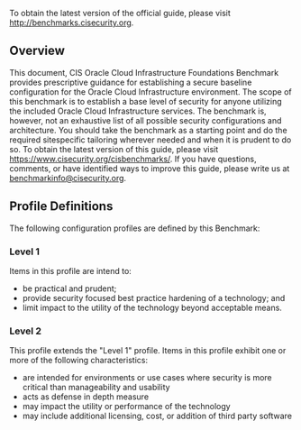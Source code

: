 To obtain the latest version of the official guide, please visit http://benchmarks.cisecurity.org. 

## Overview

This document, CIS Oracle Cloud Infrastructure Foundations Benchmark provides prescriptive guidance for establishing a secure baseline configuration for the Oracle Cloud Infrastructure environment. The scope of this benchmark is to establish a base level of security for anyone utilizing the included Oracle Cloud Infrastructure services. The benchmark is, however, not an exhaustive list of all possible security configurations and architecture. You should take the benchmark as a starting point and do the required sitespecific tailoring wherever needed and when it is prudent to do so. To obtain the latest version of this guide, please visit https://www.cisecurity.org/cisbenchmarks/. If you have questions, comments, or have identified ways to improve this guide, please write us at benchmarkinfo@cisecurity.org.

## Profile Definitions

The following configuration profiles are defined by this Benchmark:

### Level 1

Items in this profile are intend to:
  -  be practical and prudent;
  -  provide security focused best practice hardening of a technology; and
  -  limit impact to the utility of the technology beyond acceptable means.

### Level 2

This profile extends the "Level 1" profile. Items in this profile exhibit one or more of the following characteristics:
  - are intended for environments or use cases where security is more critical than manageability and usability
  - acts as defense in depth measure
  - may impact the utility or performance of the technology
  - may include additional licensing, cost, or addition of third party software